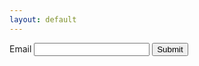 ```yaml
---
layout: default
---
```


<form id="my-form">
  <!-- Include any fields you need -->
  <label for="email">Email</label>
  <input id="email" type="email" name="email" value="" required />
  <button type="submit">Submit</button>
</form>

<script>
  window.sk=window.sk||function(){(sk.q=sk.q||[]).push(arguments)};

  sk("form", "init", {
    site: "4d56b852b344",   // found under the Settings tab
    form: "beginner-elixir",  // the key used in statickit.json
    element: "#my-form",
    onSuccess: function(config) {
    var h = config.h;
    var form = config.form;
    var replacement = h('div.success-message', 'Thank you for joining!');
    form.parentNode.replaceChild(replacement, form);
  },
  });
</script>
